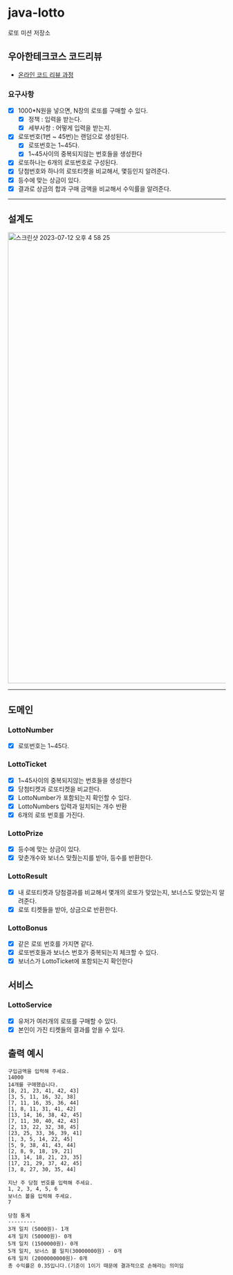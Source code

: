 # java-lotto

로또 미션 저장소

## 우아한테크코스 코드리뷰

- [온라인 코드 리뷰 과정](https://github.com/woowacourse/woowacourse-docs/blob/master/maincourse/README.md)

### 요구사항

- [x] 1000*N원을 넣으면, N장의 로또를 구매할 수 있다.
  - [x] 정책 : 입력을 받는다.
  - [x] 세부사항 : 어떻게 입력을 받는지.
- [x] 로또번호(1번 ~ 45번)는 랜덤으로 생성된다.
  - [x] 로또번호는 1~45다.
  - [x] 1~45사이의 중복되지않는 번호들을 생성한다
- [x] 로또하나는 6개의 로또번호로 구성된다.
- [x] 당첨번호와 하나의 로또티켓을 비교해서, 몇등인지 알려준다.
- [x] 등수에 맞는 상금이 있다.
- [x] 결과로 상금의 합과 구매 금액을 비교해서 수익률을 알려준다.

---

## 설계도

<img width="1044" alt="스크린샷 2023-07-12 오후 4 58 25" src="https://github.com/devxb/java-lotto/assets/62425964/2af924aa-2bab-42fd-90b8-fa41d13fcf4d">

---

## 도메인

### LottoNumber

- [x] 로또번호는 1~45다.

### LottoTicket

- [x] 1~45사이의 중복되지않는 번호들을 생성한다
- [x] 당첨티켓과 로또티켓을 비교한다.
- [x] LottoNumber가 포함되는지 확인할 수 있다.
- [x] LottoNumbers 입력과 일치되는 개수 반환
- [x] 6개의 로또 번호를 가진다.

### LottoPrize

- [x] 등수에 맞는 상금이 있다.
- [x] 맞춘개수와 보너스 맞췄는지를 받아, 등수를 반환한다.

### LottoResult

- [x] 내 로또티켓과 당첨결과를 비교해서 몇개의 로또가 맞았는지, 보너스도 맞았는지 알려준다.
- [x] 로또 티켓들을 받아, 상금으로 반환한다.

### LottoBonus

- [x] 같은 로또 번호를 가지면 같다.
- [x] 로또번호들과 보너스 번호가 중복되는지 체크할 수 있다.
- [x] 보너스가 LottoTicket에 포함되는지 확인한다

## 서비스

### LottoService

- [x] 유저가 여러개의 로또를 구매할 수 있다.
- [x] 본인이 가진 티켓들의 결과를 얻을 수 있다.

## 출력 예시

```
구입금액을 입력해 주세요.
14000
14개를 구매했습니다.
[8, 21, 23, 41, 42, 43]
[3, 5, 11, 16, 32, 38]
[7, 11, 16, 35, 36, 44]
[1, 8, 11, 31, 41, 42]
[13, 14, 16, 38, 42, 45]
[7, 11, 30, 40, 42, 43]
[2, 13, 22, 32, 38, 45]
[23, 25, 33, 36, 39, 41]
[1, 3, 5, 14, 22, 45]
[5, 9, 38, 41, 43, 44]
[2, 8, 9, 18, 19, 21]
[13, 14, 18, 21, 23, 35]
[17, 21, 29, 37, 42, 45]
[3, 8, 27, 30, 35, 44]

지난 주 당첨 번호를 입력해 주세요.   
1, 2, 3, 4, 5, 6   
보너스 볼을 입력해 주세요.   
7

당첨 통계
---------
3개 일치 (5000원)- 1개
4개 일치 (50000원)- 0개
5개 일치 (1500000원)- 0개
5개 일치, 보너스 볼 일치(30000000원) - 0개
6개 일치 (2000000000원)- 0개
총 수익률은 0.35입니다.(기준이 1이기 때문에 결과적으로 손해라는 의미임
```
